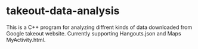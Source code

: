 # takeout-data-analysis
This is a C++ program for analyzing diffrent kinds of data downloaded from Google takeout website. Currently supporting Hangouts.json and Maps MyActivity.html.
